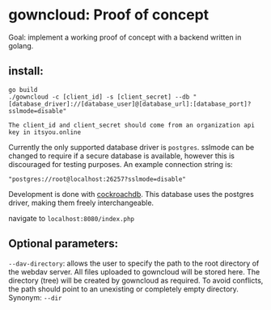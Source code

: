 # gowncloud: Proof of concept

Goal: implement a working proof of concept with a backend written in golang.

## install:

```
go build
./gowncloud -c [client_id] -s [client_secret] --db "[database_driver]://[database_user]@[database_url]:[database_port]?sslmode=disable"

The client_id and client_secret should come from an organization api key in itsyou.online
```

Currently the only supported database driver is `postgres`. sslmode can be changed
to require if a secure database is available, however this is discouraged for testing purposes.
An example connection string is:

`"postgres://root@localhost:26257?sslmode=disable"`

Development is done with [cockroachdb](https://github.com/cockroachdb/cockroach).
This database uses the postgres driver, making them freely interchangeable.

navigate to `localhost:8080/index.php`

## Optional parameters:

`--dav-directory`: allows the user to specify the path to the root directory of the webdav server.
All files uploaded to gowncloud will be stored here. The directory (tree) will be created
by gowncloud as required. To avoid conflicts, the path should point to an unexisting
or completely empty directory. Synonym: `--dir`
